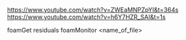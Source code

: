 https://www.youtube.com/watch?v=ZWEaMNPZpYI&t=364s
https://www.youtube.com/watch?v=h6Y7HZR_SAI&t=1s

foamGet residuals
foamMonitor <name_of_file>